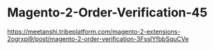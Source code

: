 # Magento-2-Order-Verification-45
https://meetanshi.tribeplatform.com/magento-2-extensions-2ogrxpi9/post/magento-2-order-verification-3FssIYfbbSquCVe
